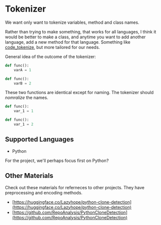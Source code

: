 # Tokenizer

We want only want to tokenize variables, method and class names.

Rather than trying to make something, that works for all languages, I think it would be better to make a class, and anytime you want to add another language, add a new method for that language.
Something like [code_tokenize](https://pypi.org/project/code-tokenize/), but more tailored for our needs.

General idea of the outcome of the tokenizer:

```python
def func():
    varA = 1

def func():
    varB = 2
```

These two functions are identical except for naming. The tokenizer should _nomralize_ the names.

```python
def func():
    var_1 = 1

def func():
    var_1 = 2
```

## Supported Languages

- Python

For the project, we'll perhaps focus first on Python?

## Other Materials

Check out these materials for referneces to other projects. They have preprocessing and encoding methods.

- [https://huggingface.co/Lazyhope/python-clone-detection](https://huggingface.co/Lazyhope/python-clone-detection)
- [https://github.com/RepoAnalysis/PythonCloneDetection](https://github.com/RepoAnalysis/PythonCloneDetection)
